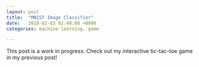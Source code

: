 ```yaml
---
layout: post
title:  "MNIST Image Classifier"
date:   2018-02-03 02:40:08 +0000
categories: machine learning, game

---
```


This post is a work in progress. Check out my interactive tic-tac-toe game in my previous post!
<html>
    <div class = 'post2'>
        <div class = 'board'>
            <div class='cell' data-indx = "0" ></div>
            <div class='cell' data-indx = "1" ></div>
            <div class='cell' data-indx = "2" ></div>
            <div class='cell' data-indx = "3" ></div>
            <div class='cell' data-indx = "4" ></div>
            <div class='cell' data-indx = "5" ></div>
            <div class='cell' data-indx = "6" ></div>
            <div class='cell' data-indx = "7" ></div>
            <div class='cell' data-indx = "8" ></div>
            <div class='cell' data-indx = "9" ></div>
            <div class='cell' data-indx = "10" ></div>
            <div class='cell' data-indx = "11" ></div>
            <div class='cell' data-indx = "12" ></div>
            <div class='cell' data-indx = "13" ></div>
            <div class='cell' data-indx = "14" ></div>
            <div class='cell' data-indx = "15" ></div>
            <div class='cell' data-indx = "16" ></div>
            <div class='cell' data-indx = "17" ></div>
            <div class='cell' data-indx = "18" ></div>
            <div class='cell' data-indx = "19" ></div>
            <div class='cell' data-indx = "20" ></div>
            <div class='cell' data-indx = "21" ></div>
            <div class='cell' data-indx = "22" ></div>
            <div class='cell' data-indx = "23" ></div>
            <div class='cell' data-indx = "24" ></div>
            <div class='cell' data-indx = "25" ></div>
            <div class='cell' data-indx = "26" ></div>
            <div class='cell' data-indx = "27" ></div>
            <div class='cell' data-indx = "28" ></div>
            <div class='cell' data-indx = "29" ></div>
            <div class='cell' data-indx = "30" ></div>
            <div class='cell' data-indx = "31" ></div>
            <div class='cell' data-indx = "32" ></div>
            <div class='cell' data-indx = "33" ></div>
            <div class='cell' data-indx = "34" ></div>
            <div class='cell' data-indx = "35" ></div>
            <div class='cell' data-indx = "36" ></div>
            <div class='cell' data-indx = "37" ></div>
            <div class='cell' data-indx = "38" ></div>
            <div class='cell' data-indx = "39" ></div>
            <div class='cell' data-indx = "40" ></div>
            <div class='cell' data-indx = "41" ></div>
            <div class='cell' data-indx = "42" ></div>
            <div class='cell' data-indx = "43" ></div>
            <div class='cell' data-indx = "44" ></div>
            <div class='cell' data-indx = "45" ></div>
            <div class='cell' data-indx = "46" ></div>
            <div class='cell' data-indx = "47" ></div>
            <div class='cell' data-indx = "48" ></div>
            <div class='cell' data-indx = "49" ></div>
            <div class='cell' data-indx = "50" ></div>
            <div class='cell' data-indx = "51" ></div>
            <div class='cell' data-indx = "52" ></div>
            <div class='cell' data-indx = "53" ></div>
            <div class='cell' data-indx = "54" ></div>
            <div class='cell' data-indx = "55" ></div>
            <div class='cell' data-indx = "56" ></div>
            <div class='cell' data-indx = "57" ></div>
            <div class='cell' data-indx = "58" ></div>
            <div class='cell' data-indx = "59" ></div>
            <div class='cell' data-indx = "60" ></div>
            <div class='cell' data-indx = "61" ></div>
            <div class='cell' data-indx = "62" ></div>
            <div class='cell' data-indx = "63" ></div>
            <div class='cell' data-indx = "64" ></div>
            <div class='cell' data-indx = "65" ></div>
            <div class='cell' data-indx = "66" ></div>
            <div class='cell' data-indx = "67" ></div>
            <div class='cell' data-indx = "68" ></div>
            <div class='cell' data-indx = "69" ></div>
            <div class='cell' data-indx = "70" ></div>
            <div class='cell' data-indx = "71" ></div>
            <div class='cell' data-indx = "72" ></div>
            <div class='cell' data-indx = "73" ></div>
            <div class='cell' data-indx = "74" ></div>
            <div class='cell' data-indx = "75" ></div>
            <div class='cell' data-indx = "76" ></div>
            <div class='cell' data-indx = "77" ></div>
            <div class='cell' data-indx = "78" ></div>
            <div class='cell' data-indx = "79" ></div>
            <div class='cell' data-indx = "80" ></div>
            <div class='cell' data-indx = "81" ></div>
            <div class='cell' data-indx = "82" ></div>
            <div class='cell' data-indx = "83" ></div>
            <div class='cell' data-indx = "84" ></div>
            <div class='cell' data-indx = "85" ></div>
            <div class='cell' data-indx = "86" ></div>
            <div class='cell' data-indx = "87" ></div>
            <div class='cell' data-indx = "88" ></div>
            <div class='cell' data-indx = "89" ></div>
            <div class='cell' data-indx = "90" ></div>
            <div class='cell' data-indx = "91" ></div>
            <div class='cell' data-indx = "92" ></div>
            <div class='cell' data-indx = "93" ></div>
            <div class='cell' data-indx = "94" ></div>
            <div class='cell' data-indx = "95" ></div>
            <div class='cell' data-indx = "96" ></div>
            <div class='cell' data-indx = "97" ></div>
            <div class='cell' data-indx = "98" ></div>
            <div class='cell' data-indx = "99" ></div>
            <div class='cell' data-indx = "100" ></div>
            <div class='cell' data-indx = "102" ></div>
            <div class='cell' data-indx = "103" ></div>
            <div class='cell' data-indx = "104" ></div>
            <div class='cell' data-indx = "105" ></div>
            <div class='cell' data-indx = "106" ></div>
            <div class='cell' data-indx = "107" ></div>
            <div class='cell' data-indx = "108" ></div>
            <div class='cell' data-indx = "109" ></div>
            <div class='cell' data-indx = "110" ></div>
            <div class='cell' data-indx = "111" ></div>
            <div class='cell' data-indx = "112" ></div>
            <div class='cell' data-indx = "113" ></div>
            <div class='cell' data-indx = "114" ></div>
            <div class='cell' data-indx = "115" ></div>
            <div class='cell' data-indx = "116" ></div>
            <div class='cell' data-indx = "117" ></div>
            <div class='cell' data-indx = "118" ></div>
            <div class='cell' data-indx = "119" ></div>
            <div class='cell' data-indx = "120" ></div>
            <div class='cell' data-indx = "121" ></div>
            <div class='cell' data-indx = "122" ></div>
            <div class='cell' data-indx = "123" ></div>
            <div class='cell' data-indx = "124" ></div>
            <div class='cell' data-indx = "125" ></div>
            <div class='cell' data-indx = "126" ></div>
            <div class='cell' data-indx = "127" ></div>
            <div class='cell' data-indx = "128" ></div>
            <div class='cell' data-indx = "129" ></div>
            <div class='cell' data-indx = "130" ></div>
            <div class='cell' data-indx = "131" ></div>
            <div class='cell' data-indx = "132" ></div>
            <div class='cell' data-indx = "133" ></div>
            <div class='cell' data-indx = "134" ></div>
            <div class='cell' data-indx = "135" ></div>
            <div class='cell' data-indx = "136" ></div>
            <div class='cell' data-indx = "137" ></div>
            <div class='cell' data-indx = "138" ></div>
            <div class='cell' data-indx = "139" ></div>
            <div class='cell' data-indx = "140" ></div>
            <div class='cell' data-indx = "141" ></div>
            <div class='cell' data-indx = "142" ></div>
            <div class='cell' data-indx = "143" ></div>
            <div class='cell' data-indx = "144" ></div>
            <div class='cell' data-indx = "145" ></div>
            <div class='cell' data-indx = "146" ></div>
            <div class='cell' data-indx = "147" ></div>
            <div class='cell' data-indx = "148" ></div>
            <div class='cell' data-indx = "149" ></div>
            <div class='cell' data-indx = "150" ></div>
            <div class='cell' data-indx = "151" ></div>
            <div class='cell' data-indx = "152" ></div>
            <div class='cell' data-indx = "153" ></div>
            <div class='cell' data-indx = "154" ></div>
            <div class='cell' data-indx = "155" ></div>
            <div class='cell' data-indx = "156" ></div>
            <div class='cell' data-indx = "157" ></div>
            <div class='cell' data-indx = "158" ></div>
            <div class='cell' data-indx = "159" ></div>
            <div class='cell' data-indx = "160" ></div>
            <div class='cell' data-indx = "161" ></div>
            <div class='cell' data-indx = "162" ></div>
            <div class='cell' data-indx = "163" ></div>
            <div class='cell' data-indx = "164" ></div>
            <div class='cell' data-indx = "165" ></div>
            <div class='cell' data-indx = "166" ></div>
            <div class='cell' data-indx = "167" ></div>
            <div class='cell' data-indx = "168" ></div>
            <div class='cell' data-indx = "169" ></div>
            <div class='cell' data-indx = "170" ></div>
            <div class='cell' data-indx = "171" ></div>
            <div class='cell' data-indx = "172" ></div>
            <div class='cell' data-indx = "173" ></div>
            <div class='cell' data-indx = "174" ></div>
            <div class='cell' data-indx = "175" ></div>
            <div class='cell' data-indx = "176" ></div>
            <div class='cell' data-indx = "177" ></div>
            <div class='cell' data-indx = "178" ></div>
            <div class='cell' data-indx = "179" ></div>
            <div class='cell' data-indx = "180" ></div>
            <div class='cell' data-indx = "181" ></div>
            <div class='cell' data-indx = "182" ></div>
            <div class='cell' data-indx = "183" ></div>
            <div class='cell' data-indx = "184" ></div>
            <div class='cell' data-indx = "185" ></div>
            <div class='cell' data-indx = "186" ></div>
            <div class='cell' data-indx = "187" ></div>
            <div class='cell' data-indx = "188" ></div>
            <div class='cell' data-indx = "189" ></div>
            <div class='cell' data-indx = "190" ></div>
            <div class='cell' data-indx = "191" ></div>
            <div class='cell' data-indx = "192" ></div>
            <div class='cell' data-indx = "193" ></div>
            <div class='cell' data-indx = "194" ></div>
            <div class='cell' data-indx = "195" ></div>
            <div class='cell' data-indx = "196" ></div>
            <div class='cell' data-indx = "197" ></div>
            <div class='cell' data-indx = "198" ></div>
            <div class='cell' data-indx = "199" ></div>
            <div class='cell' data-indx = "200" ></div>
            <div class='cell' data-indx = "201" ></div>
            <div class='cell' data-indx = "202" ></div>
            <div class='cell' data-indx = "203" ></div>
            <div class='cell' data-indx = "204" ></div>
            <div class='cell' data-indx = "205" ></div>
            <div class='cell' data-indx = "206" ></div>
            <div class='cell' data-indx = "207" ></div>
            <div class='cell' data-indx = "208" ></div>
            <div class='cell' data-indx = "209" ></div>
            <div class='cell' data-indx = "210" ></div>
            <div class='cell' data-indx = "211" ></div>
            <div class='cell' data-indx = "212" ></div>
            <div class='cell' data-indx = "213" ></div>
            <div class='cell' data-indx = "214" ></div>
            <div class='cell' data-indx = "215" ></div>
            <div class='cell' data-indx = "216" ></div>
            <div class='cell' data-indx = "217" ></div>
            <div class='cell' data-indx = "218" ></div>
            <div class='cell' data-indx = "219" ></div>
            <div class='cell' data-indx = "220" ></div>
            <div class='cell' data-indx = "221" ></div>
            <div class='cell' data-indx = "222" ></div>
            <div class='cell' data-indx = "223" ></div>
            <div class='cell' data-indx = "224" ></div>
            <div class='cell' data-indx = "225" ></div>
            <div class='cell' data-indx = "226" ></div>
            <div class='cell' data-indx = "227" ></div>
            <div class='cell' data-indx = "228" ></div>
            <div class='cell' data-indx = "229" ></div>
            <div class='cell' data-indx = "230" ></div>
            <div class='cell' data-indx = "231" ></div>
            <div class='cell' data-indx = "232" ></div>
            <div class='cell' data-indx = "233" ></div>
            <div class='cell' data-indx = "234" ></div>
            <div class='cell' data-indx = "235" ></div>
            <div class='cell' data-indx = "236" ></div>
            <div class='cell' data-indx = "237" ></div>
            <div class='cell' data-indx = "238" ></div>
            <div class='cell' data-indx = "239" ></div>
            <div class='cell' data-indx = "240" ></div>
            <div class='cell' data-indx = "241" ></div>
            <div class='cell' data-indx = "242" ></div>
            <div class='cell' data-indx = "243" ></div>
            <div class='cell' data-indx = "244" ></div>
            <div class='cell' data-indx = "245" ></div>
            <div class='cell' data-indx = "246" ></div>
            <div class='cell' data-indx = "247" ></div>
            <div class='cell' data-indx = "248" ></div>
            <div class='cell' data-indx = "249" ></div>
            <div class='cell' data-indx = "250" ></div>
            <div class='cell' data-indx = "251" ></div>
            <div class='cell' data-indx = "252" ></div>
            <div class='cell' data-indx = "253" ></div>
            <div class='cell' data-indx = "254" ></div>
            <div class='cell' data-indx = "255" ></div>
            <div class='cell' data-indx = "256" ></div>
            <div class='cell' data-indx = "257" ></div>
            <div class='cell' data-indx = "258" ></div>
            <div class='cell' data-indx = "259" ></div>
            <div class='cell' data-indx = "260" ></div>
            <div class='cell' data-indx = "261" ></div>
            <div class='cell' data-indx = "262" ></div>
            <div class='cell' data-indx = "263" ></div>
            <div class='cell' data-indx = "264" ></div>
            <div class='cell' data-indx = "265" ></div>
            <div class='cell' data-indx = "266" ></div>
            <div class='cell' data-indx = "267" ></div>
            <div class='cell' data-indx = "268" ></div>
            <div class='cell' data-indx = "269" ></div>
            <div class='cell' data-indx = "270" ></div>
            <div class='cell' data-indx = "271" ></div>
            <div class='cell' data-indx = "272" ></div>
            <div class='cell' data-indx = "273" ></div>
            <div class='cell' data-indx = "274" ></div>
            <div class='cell' data-indx = "275" ></div>
            <div class='cell' data-indx = "276" ></div>
            <div class='cell' data-indx = "277" ></div>
            <div class='cell' data-indx = "278" ></div>
            <div class='cell' data-indx = "279" ></div>
            <div class='cell' data-indx = "280" ></div>
            <div class='cell' data-indx = "281" ></div>
            <div class='cell' data-indx = "282" ></div>
            <div class='cell' data-indx = "283" ></div>
            <div class='cell' data-indx = "284" ></div>
            <div class='cell' data-indx = "285" ></div>
            <div class='cell' data-indx = "286" ></div>
            <div class='cell' data-indx = "287" ></div>
            <div class='cell' data-indx = "288" ></div>
            <div class='cell' data-indx = "289" ></div>
            <div class='cell' data-indx = "290" ></div>
            <div class='cell' data-indx = "291" ></div>
            <div class='cell' data-indx = "292" ></div>
            <div class='cell' data-indx = "293" ></div>
            <div class='cell' data-indx = "294" ></div>
            <div class='cell' data-indx = "295" ></div>
            <div class='cell' data-indx = "296" ></div>
            <div class='cell' data-indx = "297" ></div>
            <div class='cell' data-indx = "298" ></div>
            <div class='cell' data-indx = "299" ></div>
            <div class='cell' data-indx = "300" ></div>
            <div class='cell' data-indx = "301" ></div>
            <div class='cell' data-indx = "302" ></div>
            <div class='cell' data-indx = "303" ></div>
            <div class='cell' data-indx = "304" ></div>
            <div class='cell' data-indx = "305" ></div>
            <div class='cell' data-indx = "306" ></div>
            <div class='cell' data-indx = "307" ></div>
            <div class='cell' data-indx = "308" ></div>
            <div class='cell' data-indx = "309" ></div>
            <div class='cell' data-indx = "310" ></div>
            <div class='cell' data-indx = "311" ></div>
            <div class='cell' data-indx = "312" ></div>
            <div class='cell' data-indx = "313" ></div>
            <div class='cell' data-indx = "314" ></div>
            <div class='cell' data-indx = "315" ></div>
            <div class='cell' data-indx = "316" ></div>
            <div class='cell' data-indx = "317" ></div>
            <div class='cell' data-indx = "318" ></div>
            <div class='cell' data-indx = "319" ></div>
            <div class='cell' data-indx = "320" ></div>
            <div class='cell' data-indx = "321" ></div>
            <div class='cell' data-indx = "322" ></div>
            <div class='cell' data-indx = "323" ></div>
            <div class='cell' data-indx = "324" ></div>
            <div class='cell' data-indx = "325" ></div>
            <div class='cell' data-indx = "326" ></div>
            <div class='cell' data-indx = "327" ></div>
            <div class='cell' data-indx = "328" ></div>
            <div class='cell' data-indx = "329" ></div>
            <div class='cell' data-indx = "330" ></div>
            <div class='cell' data-indx = "331" ></div>
            <div class='cell' data-indx = "332" ></div>
            <div class='cell' data-indx = "333" ></div>
            <div class='cell' data-indx = "334" ></div>
            <div class='cell' data-indx = "335" ></div>
            <div class='cell' data-indx = "336" ></div>
            <div class='cell' data-indx = "337" ></div>
            <div class='cell' data-indx = "338" ></div>
            <div class='cell' data-indx = "339" ></div>
            <div class='cell' data-indx = "340" ></div>
            <div class='cell' data-indx = "341" ></div>
            <div class='cell' data-indx = "342" ></div>
            <div class='cell' data-indx = "343" ></div>
            <div class='cell' data-indx = "344" ></div>
            <div class='cell' data-indx = "345" ></div>
            <div class='cell' data-indx = "346" ></div>
            <div class='cell' data-indx = "347" ></div>
            <div class='cell' data-indx = "348" ></div>
            <div class='cell' data-indx = "349" ></div>
            <div class='cell' data-indx = "350" ></div>
            <div class='cell' data-indx = "351" ></div>
            <div class='cell' data-indx = "352" ></div>
            <div class='cell' data-indx = "353" ></div>
            <div class='cell' data-indx = "354" ></div>
            <div class='cell' data-indx = "355" ></div>
            <div class='cell' data-indx = "356" ></div>
            <div class='cell' data-indx = "357" ></div>
            <div class='cell' data-indx = "358" ></div>
            <div class='cell' data-indx = "359" ></div>
            <div class='cell' data-indx = "360" ></div>
            <div class='cell' data-indx = "361" ></div>
            <div class='cell' data-indx = "362" ></div>
            <div class='cell' data-indx = "363" ></div>
            <div class='cell' data-indx = "364" ></div>
            <div class='cell' data-indx = "365" ></div>
            <div class='cell' data-indx = "366" ></div>
            <div class='cell' data-indx = "367" ></div>
            <div class='cell' data-indx = "368" ></div>
            <div class='cell' data-indx = "369" ></div>
            <div class='cell' data-indx = "370" ></div>
            <div class='cell' data-indx = "371" ></div>
            <div class='cell' data-indx = "372" ></div>
            <div class='cell' data-indx = "373" ></div>
            <div class='cell' data-indx = "374" ></div>
            <div class='cell' data-indx = "375" ></div>
            <div class='cell' data-indx = "376" ></div>
            <div class='cell' data-indx = "377" ></div>
            <div class='cell' data-indx = "378" ></div>
            <div class='cell' data-indx = "379" ></div>
            <div class='cell' data-indx = "380" ></div>
            <div class='cell' data-indx = "381" ></div>
            <div class='cell' data-indx = "382" ></div>
            <div class='cell' data-indx = "383" ></div>
            <div class='cell' data-indx = "384" ></div>
            <div class='cell' data-indx = "385" ></div>
            <div class='cell' data-indx = "386" ></div>
            <div class='cell' data-indx = "387" ></div>
            <div class='cell' data-indx = "388" ></div>
            <div class='cell' data-indx = "389" ></div>
            <div class='cell' data-indx = "390" ></div>
            <div class='cell' data-indx = "391" ></div>
            <div class='cell' data-indx = "392" ></div>
            <div class='cell' data-indx = "393" ></div>
            <div class='cell' data-indx = "394" ></div>
            <div class='cell' data-indx = "395" ></div>
            <div class='cell' data-indx = "396" ></div>
            <div class='cell' data-indx = "397" ></div>
            <div class='cell' data-indx = "398" ></div>
            <div class='cell' data-indx = "399" ></div>
            <div class='cell' data-indx = "400" ></div>
            <div class='cell' data-indx = "401" ></div>
            <div class='cell' data-indx = "402" ></div>
            <div class='cell' data-indx = "403" ></div>
            <div class='cell' data-indx = "404" ></div>
            <div class='cell' data-indx = "405" ></div>
            <div class='cell' data-indx = "406" ></div>
            <div class='cell' data-indx = "407" ></div>
            <div class='cell' data-indx = "408" ></div>
            <div class='cell' data-indx = "409" ></div>
            <div class='cell' data-indx = "410" ></div>
            <div class='cell' data-indx = "411" ></div>
            <div class='cell' data-indx = "412" ></div>
            <div class='cell' data-indx = "413" ></div>
            <div class='cell' data-indx = "414" ></div>
            <div class='cell' data-indx = "415" ></div>
            <div class='cell' data-indx = "416" ></div>
            <div class='cell' data-indx = "417" ></div>
            <div class='cell' data-indx = "418" ></div>
            <div class='cell' data-indx = "419" ></div>
            <div class='cell' data-indx = "420" ></div>
            <div class='cell' data-indx = "421" ></div>
            <div class='cell' data-indx = "422" ></div>
            <div class='cell' data-indx = "423" ></div>
            <div class='cell' data-indx = "424" ></div>
            <div class='cell' data-indx = "425" ></div>
            <div class='cell' data-indx = "426" ></div>
            <div class='cell' data-indx = "427" ></div>
            <div class='cell' data-indx = "428" ></div>
            <div class='cell' data-indx = "429" ></div>
            <div class='cell' data-indx = "430" ></div>
            <div class='cell' data-indx = "431" ></div>
            <div class='cell' data-indx = "432" ></div>
            <div class='cell' data-indx = "433" ></div>
            <div class='cell' data-indx = "434" ></div>
            <div class='cell' data-indx = "435" ></div>
            <div class='cell' data-indx = "436" ></div>
            <div class='cell' data-indx = "437" ></div>
            <div class='cell' data-indx = "438" ></div>
            <div class='cell' data-indx = "439" ></div>
            <div class='cell' data-indx = "440" ></div>
            <div class='cell' data-indx = "441" ></div>
            <div class='cell' data-indx = "442" ></div>
            <div class='cell' data-indx = "443" ></div>
            <div class='cell' data-indx = "444" ></div>
            <div class='cell' data-indx = "445" ></div>
            <div class='cell' data-indx = "446" ></div>
            <div class='cell' data-indx = "447" ></div>
            <div class='cell' data-indx = "448" ></div>
            <div class='cell' data-indx = "449" ></div>
            <div class='cell' data-indx = "450" ></div>
            <div class='cell' data-indx = "451" ></div>
            <div class='cell' data-indx = "452" ></div>
            <div class='cell' data-indx = "453" ></div>
            <div class='cell' data-indx = "454" ></div>
            <div class='cell' data-indx = "455" ></div>
            <div class='cell' data-indx = "456" ></div>
            <div class='cell' data-indx = "457" ></div>
            <div class='cell' data-indx = "458" ></div>
            <div class='cell' data-indx = "459" ></div>
            <div class='cell' data-indx = "460" ></div>
            <div class='cell' data-indx = "461" ></div>
            <div class='cell' data-indx = "462" ></div>
            <div class='cell' data-indx = "463" ></div>
            <div class='cell' data-indx = "464" ></div>
            <div class='cell' data-indx = "465" ></div>
            <div class='cell' data-indx = "466" ></div>
            <div class='cell' data-indx = "467" ></div>
            <div class='cell' data-indx = "468" ></div>
            <div class='cell' data-indx = "469" ></div>
            <div class='cell' data-indx = "470" ></div>
            <div class='cell' data-indx = "471" ></div>
            <div class='cell' data-indx = "472" ></div>
            <div class='cell' data-indx = "473" ></div>
            <div class='cell' data-indx = "474" ></div>
            <div class='cell' data-indx = "475" ></div>
            <div class='cell' data-indx = "476" ></div>
            <div class='cell' data-indx = "477" ></div>
            <div class='cell' data-indx = "478" ></div>
            <div class='cell' data-indx = "479" ></div>
            <div class='cell' data-indx = "480" ></div>
            <div class='cell' data-indx = "481" ></div>
            <div class='cell' data-indx = "482" ></div>
            <div class='cell' data-indx = "483" ></div>
            <div class='cell' data-indx = "484" ></div>
            <div class='cell' data-indx = "485" ></div>
            <div class='cell' data-indx = "486" ></div>
            <div class='cell' data-indx = "487" ></div>
            <div class='cell' data-indx = "488" ></div>
            <div class='cell' data-indx = "489" ></div>
            <div class='cell' data-indx = "490" ></div>
            <div class='cell' data-indx = "491" ></div>
            <div class='cell' data-indx = "492" ></div>
            <div class='cell' data-indx = "493" ></div>
            <div class='cell' data-indx = "494" ></div>
            <div class='cell' data-indx = "495" ></div>
            <div class='cell' data-indx = "496" ></div>
            <div class='cell' data-indx = "497" ></div>
            <div class='cell' data-indx = "498" ></div>
            <div class='cell' data-indx = "499" ></div>
            <div class='cell' data-indx = "500" ></div>
            <div class='cell' data-indx = "501" ></div>
            <div class='cell' data-indx = "502" ></div>
            <div class='cell' data-indx = "503" ></div>
            <div class='cell' data-indx = "504" ></div>
            <div class='cell' data-indx = "505" ></div>
            <div class='cell' data-indx = "506" ></div>
            <div class='cell' data-indx = "507" ></div>
            <div class='cell' data-indx = "508" ></div>
            <div class='cell' data-indx = "509" ></div>
            <div class='cell' data-indx = "510" ></div>
            <div class='cell' data-indx = "511" ></div>
            <div class='cell' data-indx = "512" ></div>
            <div class='cell' data-indx = "513" ></div>
            <div class='cell' data-indx = "514" ></div>
            <div class='cell' data-indx = "515" ></div>
            <div class='cell' data-indx = "516" ></div>
            <div class='cell' data-indx = "517" ></div>
            <div class='cell' data-indx = "518" ></div>
            <div class='cell' data-indx = "519" ></div>
            <div class='cell' data-indx = "520" ></div>
            <div class='cell' data-indx = "521" ></div>
            <div class='cell' data-indx = "522" ></div>
            <div class='cell' data-indx = "523" ></div>
            <div class='cell' data-indx = "524" ></div>
            <div class='cell' data-indx = "525" ></div>
            <div class='cell' data-indx = "526" ></div>
            <div class='cell' data-indx = "527" ></div>
            <div class='cell' data-indx = "528" ></div>
            <div class='cell' data-indx = "529" ></div>
            <div class='cell' data-indx = "530" ></div>
            <div class='cell' data-indx = "531" ></div>
            <div class='cell' data-indx = "532" ></div>
            <div class='cell' data-indx = "533" ></div>
            <div class='cell' data-indx = "534" ></div>
            <div class='cell' data-indx = "535" ></div>
            <div class='cell' data-indx = "536" ></div>
            <div class='cell' data-indx = "537" ></div>
            <div class='cell' data-indx = "538" ></div>
            <div class='cell' data-indx = "539" ></div>
            <div class='cell' data-indx = "540" ></div>
            <div class='cell' data-indx = "541" ></div>
            <div class='cell' data-indx = "542" ></div>
            <div class='cell' data-indx = "543" ></div>
            <div class='cell' data-indx = "544" ></div>
            <div class='cell' data-indx = "545" ></div>
            <div class='cell' data-indx = "546" ></div>
            <div class='cell' data-indx = "547" ></div>
            <div class='cell' data-indx = "548" ></div>
            <div class='cell' data-indx = "549" ></div>
            <div class='cell' data-indx = "550" ></div>
            <div class='cell' data-indx = "551" ></div>
            <div class='cell' data-indx = "552" ></div>
            <div class='cell' data-indx = "553" ></div>
            <div class='cell' data-indx = "554" ></div>
            <div class='cell' data-indx = "555" ></div>
            <div class='cell' data-indx = "556" ></div>
            <div class='cell' data-indx = "557" ></div>
            <div class='cell' data-indx = "558" ></div>
            <div class='cell' data-indx = "559" ></div>
            <div class='cell' data-indx = "560" ></div>
            <div class='cell' data-indx = "561" ></div>
            <div class='cell' data-indx = "562" ></div>
            <div class='cell' data-indx = "563" ></div>
            <div class='cell' data-indx = "564" ></div>
            <div class='cell' data-indx = "565" ></div>
            <div class='cell' data-indx = "566" ></div>
            <div class='cell' data-indx = "567" ></div>
            <div class='cell' data-indx = "568" ></div>
            <div class='cell' data-indx = "569" ></div>
            <div class='cell' data-indx = "570" ></div>
            <div class='cell' data-indx = "571" ></div>
            <div class='cell' data-indx = "572" ></div>
            <div class='cell' data-indx = "573" ></div>
            <div class='cell' data-indx = "574" ></div>
            <div class='cell' data-indx = "575" ></div>
            <div class='cell' data-indx = "576" ></div>
            <div class='cell' data-indx = "577" ></div>
            <div class='cell' data-indx = "578" ></div>
            <div class='cell' data-indx = "579" ></div>
            <div class='cell' data-indx = "580" ></div>
            <div class='cell' data-indx = "581" ></div>
            <div class='cell' data-indx = "582" ></div>
            <div class='cell' data-indx = "583" ></div>
            <div class='cell' data-indx = "584" ></div>
            <div class='cell' data-indx = "585" ></div>
            <div class='cell' data-indx = "586" ></div>
            <div class='cell' data-indx = "587" ></div>
            <div class='cell' data-indx = "588" ></div>
            <div class='cell' data-indx = "589" ></div>
            <div class='cell' data-indx = "590" ></div>
            <div class='cell' data-indx = "591" ></div>
            <div class='cell' data-indx = "592" ></div>
            <div class='cell' data-indx = "593" ></div>
            <div class='cell' data-indx = "594" ></div>
            <div class='cell' data-indx = "595" ></div>
            <div class='cell' data-indx = "596" ></div>
            <div class='cell' data-indx = "597" ></div>
            <div class='cell' data-indx = "598" ></div>
            <div class='cell' data-indx = "599" ></div>
            <div class='cell' data-indx = "600" ></div>
            <div class='cell' data-indx = "601" ></div>
            <div class='cell' data-indx = "602" ></div>
            <div class='cell' data-indx = "603" ></div>
            <div class='cell' data-indx = "604" ></div>
            <div class='cell' data-indx = "605" ></div>
            <div class='cell' data-indx = "606" ></div>
            <div class='cell' data-indx = "607" ></div>
            <div class='cell' data-indx = "608" ></div>
            <div class='cell' data-indx = "609" ></div>
            <div class='cell' data-indx = "610" ></div>
            <div class='cell' data-indx = "611" ></div>
            <div class='cell' data-indx = "612" ></div>
            <div class='cell' data-indx = "613" ></div>
            <div class='cell' data-indx = "614" ></div>
            <div class='cell' data-indx = "615" ></div>
            <div class='cell' data-indx = "616" ></div>
            <div class='cell' data-indx = "617" ></div>
            <div class='cell' data-indx = "618" ></div>
            <div class='cell' data-indx = "619" ></div>
            <div class='cell' data-indx = "620" ></div>
            <div class='cell' data-indx = "621" ></div>
            <div class='cell' data-indx = "622" ></div>
            <div class='cell' data-indx = "623" ></div>
            <div class='cell' data-indx = "624" ></div>
            <div class='cell' data-indx = "625" ></div>
            <div class='cell' data-indx = "626" ></div>
            <div class='cell' data-indx = "627" ></div>
            <div class='cell' data-indx = "628" ></div>
            <div class='cell' data-indx = "629" ></div>
            <div class='cell' data-indx = "630" ></div>
            <div class='cell' data-indx = "631" ></div>
            <div class='cell' data-indx = "632" ></div>
            <div class='cell' data-indx = "633" ></div>
            <div class='cell' data-indx = "634" ></div>
            <div class='cell' data-indx = "635" ></div>
            <div class='cell' data-indx = "636" ></div>
            <div class='cell' data-indx = "637" ></div>
            <div class='cell' data-indx = "638" ></div>
            <div class='cell' data-indx = "639" ></div>
            <div class='cell' data-indx = "640" ></div>
            <div class='cell' data-indx = "641" ></div>
            <div class='cell' data-indx = "642" ></div>
            <div class='cell' data-indx = "643" ></div>
            <div class='cell' data-indx = "644" ></div>
            <div class='cell' data-indx = "645" ></div>
            <div class='cell' data-indx = "646" ></div>
            <div class='cell' data-indx = "647" ></div>
            <div class='cell' data-indx = "648" ></div>
            <div class='cell' data-indx = "649" ></div>
            <div class='cell' data-indx = "650" ></div>
            <div class='cell' data-indx = "651" ></div>
            <div class='cell' data-indx = "652" ></div>
            <div class='cell' data-indx = "653" ></div>
            <div class='cell' data-indx = "654" ></div>
            <div class='cell' data-indx = "655" ></div>
            <div class='cell' data-indx = "656" ></div>
            <div class='cell' data-indx = "657" ></div>
            <div class='cell' data-indx = "658" ></div>
            <div class='cell' data-indx = "659" ></div>
            <div class='cell' data-indx = "660" ></div>
            <div class='cell' data-indx = "661" ></div>
            <div class='cell' data-indx = "662" ></div>
            <div class='cell' data-indx = "663" ></div>
            <div class='cell' data-indx = "664" ></div>
            <div class='cell' data-indx = "665" ></div>
            <div class='cell' data-indx = "666" ></div>
            <div class='cell' data-indx = "667" ></div>
            <div class='cell' data-indx = "668" ></div>
            <div class='cell' data-indx = "669" ></div>
            <div class='cell' data-indx = "670" ></div>
            <div class='cell' data-indx = "671" ></div>
            <div class='cell' data-indx = "672" ></div>
            <div class='cell' data-indx = "673" ></div>
            <div class='cell' data-indx = "674" ></div>
            <div class='cell' data-indx = "675" ></div>
            <div class='cell' data-indx = "676" ></div>
            <div class='cell' data-indx = "677" ></div>
            <div class='cell' data-indx = "678" ></div>
            <div class='cell' data-indx = "679" ></div>
            <div class='cell' data-indx = "680" ></div>
            <div class='cell' data-indx = "681" ></div>
            <div class='cell' data-indx = "682" ></div>
            <div class='cell' data-indx = "683" ></div>
            <div class='cell' data-indx = "684" ></div>
            <div class='cell' data-indx = "685" ></div>
            <div class='cell' data-indx = "686" ></div>
            <div class='cell' data-indx = "687" ></div>
            <div class='cell' data-indx = "688" ></div>
            <div class='cell' data-indx = "689" ></div>
            <div class='cell' data-indx = "690" ></div>
            <div class='cell' data-indx = "691" ></div>
            <div class='cell' data-indx = "692" ></div>
            <div class='cell' data-indx = "693" ></div>
            <div class='cell' data-indx = "694" ></div>
            <div class='cell' data-indx = "695" ></div>
            <div class='cell' data-indx = "696" ></div>
            <div class='cell' data-indx = "697" ></div>
            <div class='cell' data-indx = "698" ></div>
            <div class='cell' data-indx = "699" ></div>
            <div class='cell' data-indx = "700" ></div>
            <div class='cell' data-indx = "701" ></div>
            <div class='cell' data-indx = "702" ></div>
            <div class='cell' data-indx = "703" ></div>
            <div class='cell' data-indx = "704" ></div>
            <div class='cell' data-indx = "705" ></div>
            <div class='cell' data-indx = "706" ></div>
            <div class='cell' data-indx = "707" ></div>
            <div class='cell' data-indx = "708" ></div>
            <div class='cell' data-indx = "709" ></div>
            <div class='cell' data-indx = "710" ></div>
            <div class='cell' data-indx = "711" ></div>
            <div class='cell' data-indx = "712" ></div>
            <div class='cell' data-indx = "713" ></div>
            <div class='cell' data-indx = "714" ></div>
            <div class='cell' data-indx = "715" ></div>
            <div class='cell' data-indx = "716" ></div>
            <div class='cell' data-indx = "717" ></div>
            <div class='cell' data-indx = "718" ></div>
            <div class='cell' data-indx = "719" ></div>
            <div class='cell' data-indx = "720" ></div>
            <div class='cell' data-indx = "721" ></div>
            <div class='cell' data-indx = "722" ></div>
            <div class='cell' data-indx = "723" ></div>
            <div class='cell' data-indx = "724" ></div>
            <div class='cell' data-indx = "725" ></div>
            <div class='cell' data-indx = "726" ></div>
            <div class='cell' data-indx = "727" ></div>
            <div class='cell' data-indx = "728" ></div>
            <div class='cell' data-indx = "729" ></div>
            <div class='cell' data-indx = "730" ></div>
            <div class='cell' data-indx = "731" ></div>
            <div class='cell' data-indx = "732" ></div>
            <div class='cell' data-indx = "733" ></div>
            <div class='cell' data-indx = "734" ></div>
            <div class='cell' data-indx = "735" ></div>
            <div class='cell' data-indx = "736" ></div>
            <div class='cell' data-indx = "737" ></div>
            <div class='cell' data-indx = "738" ></div>
            <div class='cell' data-indx = "739" ></div>
            <div class='cell' data-indx = "740" ></div>
            <div class='cell' data-indx = "741" ></div>
            <div class='cell' data-indx = "742" ></div>
            <div class='cell' data-indx = "743" ></div>
            <div class='cell' data-indx = "744" ></div>
            <div class='cell' data-indx = "745" ></div>
            <div class='cell' data-indx = "746" ></div>
            <div class='cell' data-indx = "747" ></div>
            <div class='cell' data-indx = "748" ></div>
            <div class='cell' data-indx = "749" ></div>
            <div class='cell' data-indx = "750" ></div>
            <div class='cell' data-indx = "751" ></div>
            <div class='cell' data-indx = "752" ></div>
            <div class='cell' data-indx = "753" ></div>
            <div class='cell' data-indx = "754" ></div>
            <div class='cell' data-indx = "755" ></div>
            <div class='cell' data-indx = "756" ></div>
            <div class='cell' data-indx = "757" ></div>
            <div class='cell' data-indx = "758" ></div>
            <div class='cell' data-indx = "759" ></div>
            <div class='cell' data-indx = "760" ></div>
            <div class='cell' data-indx = "761" ></div>
            <div class='cell' data-indx = "762" ></div>
            <div class='cell' data-indx = "763" ></div>
            <div class='cell' data-indx = "764" ></div>
            <div class='cell' data-indx = "765" ></div>
            <div class='cell' data-indx = "766" ></div>
            <div class='cell' data-indx = "767" ></div>
            <div class='cell' data-indx = "768" ></div>
            <div class='cell' data-indx = "769" ></div>
            <div class='cell' data-indx = "770" ></div>
            <div class='cell' data-indx = "771" ></div>
            <div class='cell' data-indx = "772" ></div>
            <div class='cell' data-indx = "773" ></div>
            <div class='cell' data-indx = "774" ></div>
            <div class='cell' data-indx = "775" ></div>
            <div class='cell' data-indx = "776" ></div>
            <div class='cell' data-indx = "777" ></div>
            <div class='cell' data-indx = "778" ></div>
            <div class='cell' data-indx = "779" ></div>
            <div class='cell' data-indx = "780" ></div>
            <div class='cell' data-indx = "781" ></div>
            <div class='cell' data-indx = "782" ></div>
            <div class='cell' data-indx = "783" ></div>
        </div>
    </div>
</html>
